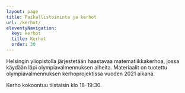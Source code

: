 ```yaml
---
layout: page
title: Paikallistoiminta ja kerhot
url: /kerhot/
eleventyNavigation:
  key: kerhot
  title: Kerhot
  order: 30
---
```


Helsingin yliopistolla järjestetään haastavaa matematiikkakerhoa, jossa käydään läpi olympiavalmennuksen aiheita. Materiaalit on tuotettu olympiavalmennuksen kerhoprojektissa vuoden 2021 aikana.

Kerho kokoontuu tiistaisin klo 18-19:30.
